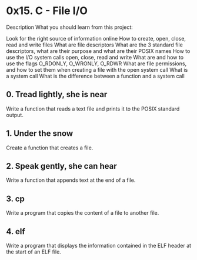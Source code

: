 # 0x15. C - File I/O
Description
What you should learn from this project:

Look for the right source of information online
How to create, open, close, read and write files
What are file descriptors
What are the 3 standard file descriptors, what are their purpose and what are their POSIX names
How to use the I/O system calls open, close, read and write
What are and how to use the flags O_RDONLY, O_WRONLY, O_RDWR
What are file permissions, and how to set them when creating a file with the open system call
What is a system call
What is the difference between a function and a system call
## 0. Tread lightly, she is near
Write a function that reads a text file and prints it to the POSIX standard output.
## 1. Under the snow
Create a function that creates a file.
## 2. Speak gently, she can hear
Write a function that appends text at the end of a file.
## 3. cp
Write a program that copies the content of a file to another file.
## 4. elf
Write a program that displays the information contained in the ELF header at the start of an ELF file.

